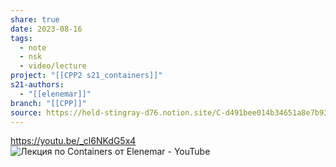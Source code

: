 ```yaml
---
share: true
date: 2023-08-16
tags:
  - note
  - nsk
  - video/lecture
project: "[[CPP2 s21_containers]]"
s21-authors:
  - "[[elenemar]]"
branch: "[[CPP]]"
source: https://held-stingray-d76.notion.site/C-d491bee014b34651a8e7b93f6be2631c
---
```


https://youtu.be/_cl6NKdG5x4
![Лекция по Containers от Elenemar - YouTube](https://youtu.be/_cl6NKdG5x4)

